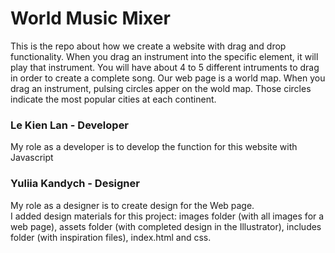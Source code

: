  # World Music Mixer
 
  This is the repo about how we create a website with drag and drop functionality. 
  When you drag an instrument into the specific element, it will play that instrument. 
  You will have about 4 to 5 different intruments to drag in order to create a complete song.
  Our web page is a world map. When you drag an instrument, pulsing circles apper on the wold map. 
  Those circles indicate the most popular cities at each continent.

  
### Le Kien Lan - Developer 
My role as a developer is to develop the function for this website with Javascript

### Yuliia Kandych - Designer  
My role as a designer is to create design for the Web page.  
I added design materials for this project: images folder (with all images for a web page), assets folder (with completed design in the Illustrator), includes folder (with inspiration files), index.html and css.  



